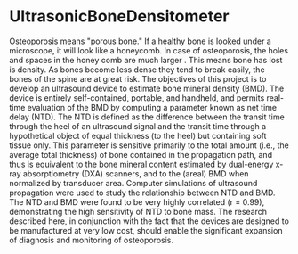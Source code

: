 # UltrasonicBoneDensitometer
Osteoporosis means "porous bone." If a healthy bone is looked under a microscope, it will look like a honeycomb. In case of osteoporosis, the holes and spaces in the honey comb are much larger . This means bone has lost is density. As bones become less dense they tend to break easily, the bones of the spine are at great risk. The objectives of this project is to develop an ultrasound device to estimate bone mineral density (BMD). The device is  entirely self-contained, portable, and handheld, and permits real- time evaluation of the BMD by computing a parameter known as  net time delay (NTD). The NTD is defined as the difference between the transit time through the heel of an ultrasound signal and the transit time through a hypothetical object of equal thickness (to the heel) but containing soft tissue only. This parameter is sensitive primarily to the total amount (i.e., the average total thickness) of bone contained in the propagation path, and thus is  equivalent to the bone mineral content estimated by dual-energy x- ray absorptiometry (DXA) scanners, and to the (areal) BMD when  normalized by transducer area. Computer simulations of ultrasound propagation were used to study the relationship between NTD and BMD. The NTD and BMD were found to be very highly correlated (r = 0.99), demonstrating the high sensitivity of NTD to bone mass. The research described here, in conjunction with the fact that the devices are designed to be manufactured at very low cost, should enable the significant expansion of diagnosis and monitoring of osteoporosis.
